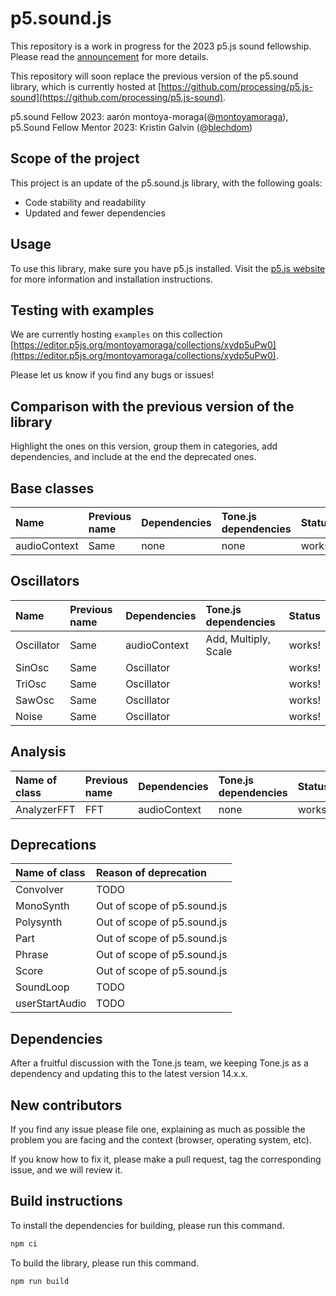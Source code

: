 # p5.sound.js

This repository is a work in progress for the 2023 p5.js sound fellowship. Please read the [announcement](https://medium.com/@ProcessingOrg/announcing-the-2023-p5-sound-fellow-aar%C3%B3n-montoya-moraga-7613450902f6) for more details.

This repository will soon replace the previous version of the p5.sound library, which is currently hosted at [https://github.com/processing/p5.js-sound](https://github.com/processing/p5.js-sound).

p5.sound Fellow 2023: aarón montoya-moraga(@[montoyamoraga](https://github.com/montoyamoraga)),
p5.Sound Fellow Mentor 2023: Kristin Galvin (@[blechdom](https://github.com/blechdom))

## Scope of the project

This project is an update of the p5.sound.js library, with the following goals:

- Code stability and readability
- Updated and fewer dependencies

## Usage

To use this library, make sure you have p5.js installed. Visit the [p5.js website](https://p5js.org/) for more information and installation instructions.


## Testing with examples

We are currently hosting `examples`  on this collection [https://editor.p5js.org/montoyamoraga/collections/xydp5uPw0](https://editor.p5js.org/montoyamoraga/collections/xydp5uPw0).

Please let us know if you find any bugs or issues!

## Comparison with the previous version of the library

Highlight the ones on this version, group them in categories, add dependencies, and include at the end the deprecated ones.

## Base classes

| Name         | Previous name | Dependencies | Tone.js dependencies | Status |
| :----------- | :------------ | :----------- | :------------------- | :----- |
| audioContext | Same          | none         | none                 | works! |

## Oscillators

| Name       | Previous name | Dependencies | Tone.js dependencies | Status |
| :--------- | :------------ | :----------- | :------------------- | :----- |
| Oscillator | Same          | audioContext | Add, Multiply, Scale | works! |
| SinOsc     | Same          | Oscillator   |                      | works! |
| TriOsc     | Same          | Oscillator   |                      | works! |
| SawOsc     | Same          | Oscillator   |                      | works! |
| Noise      | Same          | Oscillator   |                      | works! |

## Analysis

| Name of class | Previous name | Dependencies | Tone.js dependencies | Status |
| :------------ | :------------ | :----------- | :------------------- | :----- |
| AnalyzerFFT   | FFT           | audioContext | none                 | works! |

## Deprecations

| Name of class  | Reason of deprecation       |
| :------------- | :-------------------------- |
| Convolver      | TODO                        |
| MonoSynth      | Out of scope of p5.sound.js |
| Polysynth      | Out of scope of p5.sound.js |
| Part           | Out of scope of p5.sound.js |
| Phrase         | Out of scope of p5.sound.js |
| Score          | Out of scope of p5.sound.js |
| SoundLoop      | TODO                        |
| userStartAudio | TODO                        |

## Dependencies

After a fruitful discussion with the Tone.js team, we keeping Tone.js as a dependency and updating this to the latest version 14.x.x.

## New contributors

If you find any issue please file one, explaining as much as possible the problem you are facing and the context (browser, operating system, etc).

If you know how to fix it, please make a pull request, tag the corresponding issue, and we will review it.

## Build instructions

To install the dependencies for building, please run this command.

```bash
npm ci
```

To build the library, please run this command.

```bash
npm run build
```

